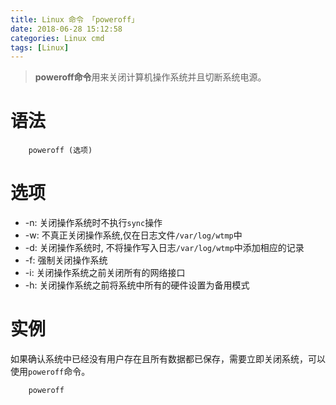 ```yaml
---
title: Linux 命令 「poweroff」
date: 2018-06-28 15:12:58
categories: Linux cmd
tags: [Linux]
---
```


> **poweroff命令**用来关闭计算机操作系统并且切断系统电源。

<!-- more -->

# 语法

```
    poweroff (选项)
```

# 选项

- -n:   关闭操作系统时不执行`sync`操作
- -w:   不真正关闭操作系统,仅在日志文件`/var/log/wtmp`中
- -d:   关闭操作系统时, 不将操作写入日志`/var/log/wtmp`中添加相应的记录
- -f:   强制关闭操作系统
- -i:   关闭操作系统之前关闭所有的网络接口
- -h:   关闭操作系统之前将系统中所有的硬件设置为备用模式

# 实例

如果确认系统中已经没有用户存在且所有数据都已保存，需要立即关闭系统，可以使用`poweroff`命令。

```
    poweroff
```

